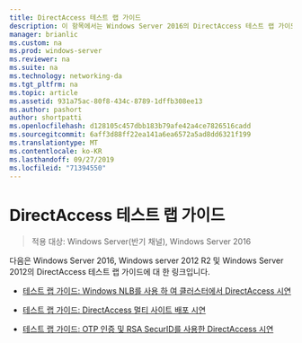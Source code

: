 ```yaml
---
title: DirectAccess 테스트 랩 가이드
description: 이 항목에서는 Windows Server 2016의 DirectAccess 테스트 랩 가이드에 대 한 링크를 제공 합니다.
manager: brianlic
ms.custom: na
ms.prod: windows-server
ms.reviewer: na
ms.suite: na
ms.technology: networking-da
ms.tgt_pltfrm: na
ms.topic: article
ms.assetid: 931a75ac-80f8-434c-8789-1dffb308ee13
ms.author: pashort
author: shortpatti
ms.openlocfilehash: d128105c457dbb183b79afe42a4ce7826516cadd
ms.sourcegitcommit: 6aff3d88ff22ea141a6ea6572a5ad8dd6321f199
ms.translationtype: MT
ms.contentlocale: ko-KR
ms.lasthandoff: 09/27/2019
ms.locfileid: "71394550"
---
```

# <a name="directaccess-test-lab-guides"></a>DirectAccess 테스트 랩 가이드

>적용 대상: Windows Server(반기 채널), Windows Server 2016

다음은 Windows Server 2016, Windows server 2012 R2 및 Windows Server 2012의 DirectAccess 테스트 랩 가이드에 대 한 링크입니다.

- [테스트 랩 가이드: Windows NLB를 사용 하 여 클러스터에서 DirectAccess 시연](tlg-cluster-nlb/Test-Lab-Guide-Demonstrate-DirectAccess-in-a-Cluster-with-Windows-NLB.md)

- [테스트 랩 가이드: DirectAccess 멀티 사이트 배포 시연](tlg-multisite/Test-Lab-Guide-Demonstrate-a-DirectAccess-Multisite-Deployment.md)

- [테스트 랩 가이드: OTP 인증 및 RSA SecurID를 사용한 DirectAccess 시연](tlg-otp-securid/Test-Lab-Guide-Demonstrate-DirectAccess-with-OTP-Authentication-and-RSA-SecurID.md)
